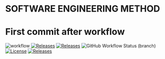 # SOFTWARE ENGINEERING METHOD
# First commit after workflow
![workflow](https://github.com/101eaemonkhan/seMethods/actions/workflows/main.yml/badge.svg)
[![Releases](https://img.shields.io/github/release/101eaemonkhan/App/develop=main)](https://github.com/101eaemonkhan/App/releases)
[![Releases](https://img.shields.io/github/release/101eaemonkhan/seMethods/all.svg?style=flat-square)](https://github.com/101eaemonkhan/seMethods/releases)
![GitHub Workflow Status (branch)](https://img.shields.io/github/actions/workflow/status/101eaemonkhan/seMethods/main.yml?develop=main)
[![License](https://img.shields.io/badge/License-Apache_2.0-blue.svg)](https://opensource.org/licenses/Apache-2.0)
[![Releases](https://img.shields.io/github/release/101eaemonkhan/sem/all.svg?style=flat-square)](https://github.com/101eaemonkhan/sem/releases)
